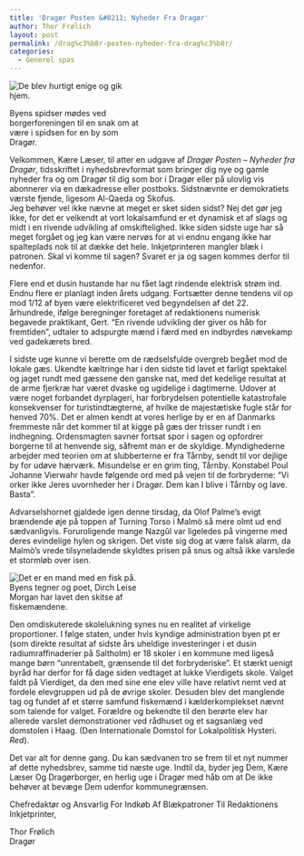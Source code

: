 ```yaml
---
title: 'Dragør Posten &#8211; Nyheder Fra Dragør'
author: Thor Frølich
layout: post
permalink: /drag%c3%b8r-posten-nyheder-fra-drag%c3%b8r/
categories:
  - Generel spas
---
```

<div class="bitImage bitRight" style="width: 238px">
  <img src="http://www.abekat.net/wp-content/images/dragoer_01.jpg" alt="De blev hurtigt enige og gik hjem." /></p> <p>
    Byens spidser mødes ved borgerforeningen til en snak om at være i spidsen for en by som Dragør.
  </p>
</div>

Velkommen, Kære Læser, til atter en udgave af *Dragør Posten – Nyheder fra Dragør*, tidsskriftet i nyhedsbrevformat som bringer dig nye og gamle nyheder fra og om Dragør til dig som bor i Dragør eller på ulovlig vis abonnerer via en dækadresse eller postboks. Sidstnævnte er demokratiets værste fjende, ligesom Al-Qaeda og Skofus.  
Jeg behøver vel ikke nævne at meget er sket siden sidst? Nej det gør jeg ikke, for det er velkendt at vort lokalsamfund er et dynamisk et af slags og midt i en rivende udvikling af omskiftelighed. Ikke siden sidste uge har så meget forgået og jeg kan være nervøs for at vi endnu engang ikke har spalteplads nok til at dække det hele. Inkjetprinteren mangler blæk i patronen. Skal vi komme til sagen? Svaret er ja og sagen kommes derfor til nedenfor.  
<!--more-->

  
Flere end et dusin hustande har nu fået lagt rindende elektrisk strøm ind. Endnu flere er planlagt inden årets udgang. Fortsætter denne tendens vil op mod 1/12 af byen være elektrificeret ved begyndelsen af det 22. århundrede, ifølge beregninger foretaget af redaktionens numerisk begavede praktikant, Gert. “En rivende udvikling der giver os håb for fremtiden”, udtaler to adspurgte mænd i færd med en indbyrdes nævekamp ved gadekærets bred.

I sidste uge kunne vi berette om de rædselsfulde overgreb begået mod de lokale gæs. Ukendte kæltringe har i den sidste tid lavet et farligt spektakel og jaget rundt med gæssene den ganske nat, med det kedelige resultat at de arme fjerkræ har været dvaske og ugidelige i dagtimerne. Udover at være noget forbandet dyrplageri, har forbrydelsen potentielle katastrofale konsekvenser for turistindtægterne, af hvilke de majestætiske fugle står for henved 70%. Det er almen kendt at vores herlige by er en af Danmarks fremmeste når det kommer til at kigge på gæs der trisser rundt i en indhegning. Ordensmagten savner fortsat spor i sagen og opfordrer borgerne til at henvende sig, såfremt man er de skyldige. Myndighederne arbejder med teorien om at slubberterne er fra Tårnby, sendt til vor dejlige by for udøve hærværk. Misundelse er en grim ting, Tårnby. Konstabel Poul Johanne Vierwahr havde følgende ord med på vejen til de forbryderne: “Vi orker ikke Jeres uvornheder her i Dragør. Dem kan I blive i Tårnby og lave. Basta”.

Advarselshornet gjaldede igen denne tirsdag, da Olof Palme’s evigt brændende øje på toppen af Turning Torso i Malmö så mere olmt ud end sædvanligvis. Foruroligende mange Nazgûl var ligeledes på vingerne med deres evindelige hylen og skrigen. Det viste sig dog at være falsk alarm, da Malmö’s vrede tilsyneladende skyldtes prisen på snus og altså ikke varslede et stormløb over isen.

<div class="bitImage bitLeft" style="width: 236px">
  <img src="http://www.abekat.net/wp-content/images/dagon_01.jpg" alt="Det er en mand med en fisk på." /><br /> Byens tegner og poet, Dirch Leise Morgan har lavet den skitse af fiskemændene.
</div>

Den omdiskuterede skolelukning synes nu en realitet af virkelige proportioner. I følge staten, under hvis kyndige administration byen pt er (som direkte resultat af sidste års uheldige investeringer i et dusin radiumraffinaderier på Saltholm) er 18 skoler i en kommune med ligeså mange børn “unrentabelt, grænsende til det forbryderiske”. Et stærkt uenigt byråd har derfor for få dage siden vedtaget at lukke Vierdigets skole. Valget faldt på Vierdiget, da den med sine ene elev ville have relativt nemt ved at fordele elevgruppen ud på de øvrige skoler. Desuden blev det manglende tag og fundet af et større samfund fiskemænd i kælderkomplekset nævnt som talende for valget. Forældre og bekendte til den berørte elev har allerede varslet demonstrationer ved rådhuset og et sagsanlæg ved domstolen i Haag. (Den Internationale Domstol for Lokalpolitisk Hysteri. *Red*).

Det var alt for denne gang. Du kan sædvanen tro se frem til et nyt nummer af dette nyhedsbrev, samme tid næste uge. Indtil da, byder jeg Dem, Kære Læser Og Dragørborger, en herlig uge i Dragør med håb om at De ikke behøver at bevæge Dem udenfor kommunegrænsen.

Chefredaktør og Ansvarlig For Indkøb Af Blækpatroner Til Redaktionens Inkjetprinter,

Thor Frølich  
Dragør